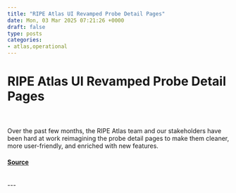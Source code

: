 ```yaml
---
title: "RIPE Atlas UI Revamped Probe Detail Pages"
date: Mon, 03 Mar 2025 07:21:26 +0000
draft: false
type: posts
categories: 
- atlas,operational
---
```

# RIPE Atlas UI Revamped Probe Detail Pages

<br/>

<br/>
Over the past few months, the RIPE Atlas team and our stakeholders have been hard at work reimagining the probe detail pages to make them cleaner, more user-friendly, and enriched with new features.

#### [Source](https://labs.ripe.net/author/stephen_suess_1/ripe-atlas-ui-revamped-probe-detail-pages/)

<br/>
---
